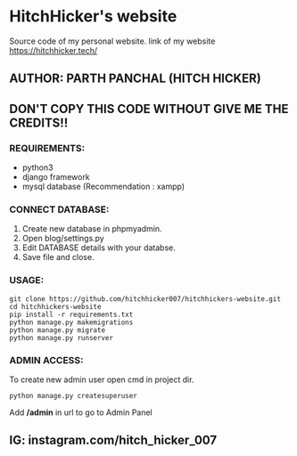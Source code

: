 # HitchHicker's website
Source code of my personal website.
link of my website https://hitchhicker.tech/

## AUTHOR: PARTH PANCHAL (HITCH HICKER)

## DON'T COPY THIS CODE WITHOUT GIVE ME THE CREDITS!!

### REQUIREMENTS:
- python3
- django framework
- mysql database (Recommendation : xampp)

### CONNECT DATABASE:
1. Create new database in phpmyadmin.
2. Open blog/settings.py
3. Edit DATABASE details with your databse.
4. Save file and close.

### USAGE:
```
git clone https://github.com/hitchhicker007/hitchhickers-website.git
cd hitchhickers-website
pip install -r requirements.txt
python manage.py makemigrations
python manage.py migrate
python manage.py runserver
```

### ADMIN ACCESS:
To create new admin user open cmd in project dir.
```
python manage.py createsuperuser
```
Add **/admin** in url to go to Admin Panel

## IG: instagram.com/hitch_hicker_007
